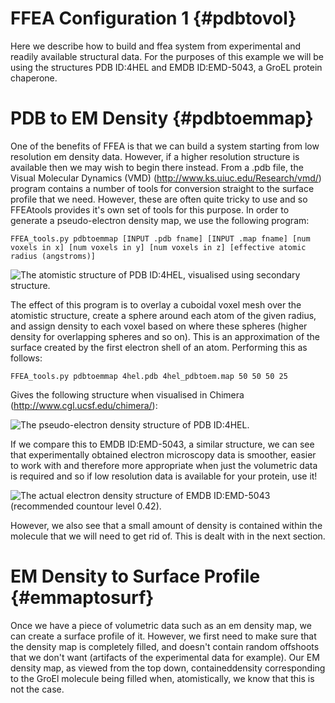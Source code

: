 

FFEA Configuration 1 {#pdbtovol}
=============================

Here we describe how to build and ffea system from experimental and readily available structural data.
For the purposes of this example we will be using the structures PDB ID:4HEL and EMDB ID:EMD-5043, a GroEL protein chaperone.

PDB to EM Density  {#pdbtoemmap}
=============================

One of the benefits of FFEA is that we can build a system starting from low resolution em density data. However, if a higher resolution structure is available then we may wish to begin there instead. From a .pdb file, the Visual Molecular Dynamics (VMD) (http://www.ks.uiuc.edu/Research/vmd/) program contains a number of tools for conversion straight to the surface profile that we need. However, these are often quite tricky to use and so FFEAtools provides it's own set of tools for this purpose. In order to generate a pseudo-electron density map, we use the following program:

	FFEA_tools.py pdbtoemmap [INPUT .pdb fname] [INPUT .map fname] [num voxels in x] [num voxels in y] [num voxels in z] [effective atomic radius (angstroms)]

![The atomistic structure of PDB ID:4HEL, visualised using secondary structure.](4hel_2.png "GroEL Atomistic Structure")

The effect of this program is to overlay a cuboidal voxel mesh over the atomistic structure, create a sphere around each atom of the given radius, and assign density to each voxel based on where these spheres (higher density for overlapping spheres and so on). This is an approximation of the surface created by the first electron shell of an atom. Performing this as follows:

	FFEA_tools.py pdbtoemmap 4hel.pdb 4hel_pdbtoem.map 50 50 50 25

Gives the following structure when visualised in Chimera (http://www.cgl.ucsf.edu/chimera/):

![The pseudo-electron density structure of PDB ID:4HEL.](4hel_pdbtoem.png "GroEL Pseudo-Electron Microscopy Structure")

If we compare this to EMDB ID:EMD-5043, a similar structure, we can see that experimentally obtained electron microscopy data is smoother, easier to work with and therefore more appropriate when just the volumetric data is required and so if low resolution data is available for your protein, use it! 

![The actual electron density structure of EMDB ID:EMD-5043 (recommended countour level 0.42).](emd5043_both.png "GroEL Electron Microscopy Structure")

However, we also see that a small amount of density is contained within the molecule that we will need to get rid of. This is dealt with in the next section.

EM Density to Surface Profile {#emmaptosurf}
=============================

Once we have a piece of volumetric data such as an em density map, we can create a surface profile of it. However, we first need to make sure that the density map is completely filled, and doesn't contain random offshoots that we don't want (artifacts of the experimental data for example). Our EM density map, as viewed from the top down, containeddensity corresponding to the GroEl molecule being filled when, atomistically, we know that this is not the case. 
